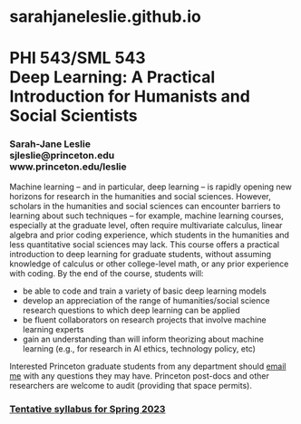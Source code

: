 # sarahjaneleslie.github.io


<H1>PHI 543/SML 543<br>
Deep Learning: A Practical Introduction for Humanists and Social Scientists</H1>
<H3>Sarah-Jane Leslie<br>
sjleslie@princeton.edu<br>
www.princeton.edu/leslie</H3>


Machine learning – and in particular, deep learning – is rapidly opening new horizons for research in the humanities and social sciences. However, scholars in the humanities and social sciences can encounter barriers to learning about such techniques – for example, machine learning courses, especially at the graduate level, often require multivariate calculus, linear algebra and prior coding experience, which students in the humanities and less quantitative social sciences may lack. This course offers a practical introduction to deep learning for graduate students, without assuming knowledge of calculus or other college-level math, or any prior experience with coding. By the end of the course, students will: 

<ul><li>be able to code and train a variety of basic deep learning models</li>
<li>develop an appreciation of the range of humanities/social science research questions to which deep learning can be applied</li>
<li>be fluent collaborators on research projects that involve machine learning experts</li>
<li>gain an understanding than will inform theorizing about machine learning (e.g., for research in AI ethics, technology policy, etc)</li></ul>

Interested Princeton graduate students from any department should <a href="mailto:sjleslie@princeton.edu">email me</a> with any questions they may have. Princeton post-docs and other researchers are welcome to audit (providing that space permits).

<H3><a href="sarahjaneleslie.github.io/PHI543-sp23">Tentative syllabus for Spring 2023</a></H3>

